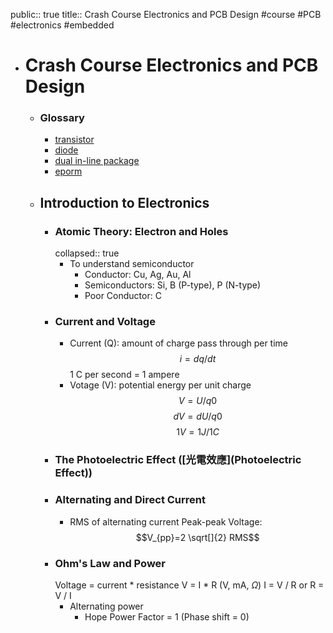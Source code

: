 public:: true
title:: Crash Course Electronics and PCB Design
#course #PCB #electronics #embedded

- # Crash Course Electronics and PCB Design
	- ### Glossary
		- [transistor](https://www.google.com/url?sa=t&rct=j&q=&esrc=s&source=web&cd=&cad=rja&uact=8&ved=2ahUKEwia3P-O2t36AhUQBt4KHauACBkQmhN6BAhWEAI&url=https%3A%2F%2Fzh.wikipedia.org%2Fzh-tw%2F%25E6%2599%25B6%25E4%25BD%2593%25E7%25AE%25A1&usg=AOvVaw00n45Li0dcVlgLPZOYMLcp)
		- [diode](https://www.google.com/url?sa=t&rct=j&q=&esrc=s&source=web&cd=&cad=rja&uact=8&ved=2ahUKEwiPqf7u2d36AhWMBt4KHZfOCWAQmhN6BAhYEAI&url=https%3A%2F%2Fzh.wikipedia.org%2Fzh-tw%2F%25E4%25BA%258C%25E6%25A5%25B5%25E9%25AB%2594&usg=AOvVaw0ucWfeL-qNsnMGoOIdg2D0)
		- [dual in-line package](https://zh.wikipedia.org/wiki/%E9%9B%99%E5%88%97%E7%9B%B4%E6%8F%92%E5%B0%81%E8%A3%9D)
		- [eporm](https://www.google.com/url?sa=t&rct=j&q=&esrc=s&source=web&cd=&cad=rja&uact=8&ved=2ahUKEwjHxY_H2t36AhXYNd4KHRrTBTIQmhN6BAhQEAI&url=https%3A%2F%2Fzh.wikipedia.org%2Fzh-tw%2F%25E5%258F%25AF%25E6%2593%25A6%25E9%2599%25A4%25E5%258F%25AF%25E8%25A6%258F%25E5%258A%2583%25E5%25BC%258F%25E5%2594%25AF%25E8%25AE%2580%25E8%25A8%2598%25E6%2586%25B6%25E9%25AB%2594&usg=AOvVaw2PMe41NcprIvKIwaCXggvw)
	- ## Introduction to Electronics
		- ### Atomic Theory: Electron and Holes
		  collapsed:: true
			- To understand semiconductor
				- Conductor: Cu, Ag, Au, Al
				- Semiconductors: Si, B (P-type), P (N-type)
				- Poor Conductor: C
		- ### Current and Voltage
			- Current (Q): amount of charge pass through per time
			  $$i=dq/dt$$
			  1 C per second = 1 ampere
			- Votage (V): potential energy per unit charge
			  $$V=U/q0$$
			  $$dV=dU/q0$$
			  $$1V=1J/1C$$
		- ### The Photoelectric Effect ([光電效應](Photoelectric Effect))
		- ### Alternating and Direct Current
			- RMS of alternating current
			  Peak-peak Voltage: $$V_{pp}=2 \sqrt[]{2} RMS$$
		- ### Ohm's Law and Power
		  Voltage = current * resistance
		  V = I * R (V, mA, $\Omega$)
		  I = V / R or R = V / I
			- Alternating power
				- Hope Power Factor = 1 (Phase shift = 0)